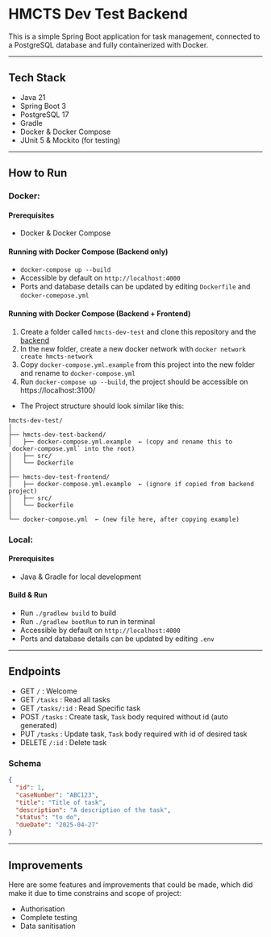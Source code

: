 # HMCTS Dev Test Backend

This is a simple Spring Boot application for task management, connected to a PostgreSQL database and fully containerized with Docker.

---

## Tech Stack

- Java 21
- Spring Boot 3
- PostgreSQL 17
- Gradle
- Docker & Docker Compose
- JUnit 5 & Mockito (for testing)

---

## How to Run

### Docker:

#### Prerequisites

- Docker & Docker Compose

#### Running with Docker Compose (Backend only)

- `docker-compose up --build`
- Accessible by default on `http://localhost:4000`
- Ports and database details can be updated by editing `Dockerfile` and `docker-comepose.yml`

#### Running with Docker Compose (Backend + Frontend)

1. Create a folder called `hmcts-dev-test` and clone this repository and the [backend](https://github.com/Usman-Abubakr/hmcts-dev-test-backend)
2. In the new folder, create a new docker network with `docker network create hmcts-network`
3. Copy `docker-compose.yml.example` from this project into the new folder and rename to `docker-compose.yml`
4. Run `docker-compose up --build`, the project should be accessible on https://localhost:3100/

- The Project structure should look similar like this:
```
hmcts-dev-test/
│
├── hmcts-dev-test-backend/
│   ├── docker-compose.yml.example  ← (copy and rename this to `docker-compose.yml` into the root)
│   ├── src/
│   └── Dockerfile
│
├── hmcts-dev-test-frontend/
│   ├── docker-compose.yml.example  ← (ignore if copied from backend project)
│   ├── src/
│   └── Dockerfile
│
└── docker-compose.yml  ← (new file here, after copying example)
```

### Local:

#### Prerequisites

- Java & Gradle for local development

#### Build & Run

- Run `./gradlew build` to build
- Run `./gradlew bootRun` to run in terminal
- Accessible by default on `http://localhost:4000`
- Ports and database details can be updated by editing `.env`

---

## Endpoints

- GET `/` : Welcome
- GET `/tasks` : Read all tasks
- GET `/tasks/:id` : Read Specific task
- POST `/tasks` : Create task, `Task` body required without id (auto generated)
- PUT `/tasks` : Update task, `Task` body required with id of desired task
- DELETE `/:id` : Delete task

### Schema

```json
{
  "id": 1,
  "caseNumber": "ABC123",
  "title": "Title of task",
  "description": "A description of the task",
  "status": "to do",
  "dueDate": "2025-04-27"
}
````

---

## Improvements

Here are some features and improvements that could be made, which did make it due to time constrains and scope of project:

- Authorisation
- Complete testing
- Data sanitisation

